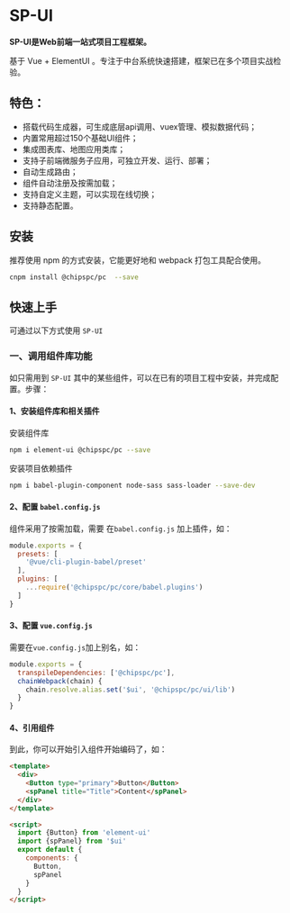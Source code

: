 <!--
 * @Author: your name
 * @Date: 2020-09-24 13:37:02
 * @LastEditTime: 2020-09-24 13:45:49
 * @LastEditors: your name
 * @Description: In User Settings Edit
 * @FilePath: \sp-ui\README.md
-->
# SP-UI


**SP-UI是Web前端一站式项目工程框架。**

基于 Vue + ElementUI 。专注于中台系统快速搭建，框架已在多个项目实战检验。

## 特色：

- 搭载代码生成器，可生成底层api调用、vuex管理、模拟数据代码； 
- 内置常用超过150个基础UI组件；
- 集成图表库、地图应用类库；
- 支持子前端微服务子应用，可独立开发、运行、部署；
- 自动生成路由；
- 组件自动注册及按需加载；
- 支持自定义主题，可以实现在线切换；
- 支持静态配置。


## 安装

推荐使用 npm 的方式安装，它能更好地和 webpack 打包工具配合使用。
```sh 
cnpm install @chipspc/pc  --save
```

## 快速上手

可通过以下方式使用 `SP-UI`

### 一、调用组件库功能

如只需用到 `SP-UI` 其中的某些组件，可以在已有的项目工程中安装，并完成配置。步骤：

#### 1、安装组件库和相关插件

安装组件库
```sh 
npm i element-ui @chipspc/pc --save
```

安装项目依赖插件
```sh 
npm i babel-plugin-component node-sass sass-loader --save-dev
```

#### 2、配置 `babel.config.js`

组件采用了按需加载，需要 在`babel.config.js` 加上插件，如：
```js  
module.exports = {
  presets: [
    '@vue/cli-plugin-babel/preset'
  ],
  plugins: [
    ...require('@chipspc/pc/core/babel.plugins')
  ]
}
```

#### 3、配置 `vue.config.js`

需要在`vue.config.js`加上别名，如：

```js 
module.exports = {
  transpileDependencies: ['@chipspc/pc'],
  chainWebpack(chain) {
    chain.resolve.alias.set('$ui', '@chipspc/pc/ui/lib')
  }
}
```

#### 4、引用组件
到此，你可以开始引入组件开始编码了，如：
```html 
<template>
  <div>
    <Button type="primary">Button</Button>
    <spPanel title="Title">Content</spPanel>
  </div>
</template>

<script>
  import {Button} from 'element-ui'
  import {spPanel} from '$ui'
  export default {
    components: {
      Button,
      spPanel
    }
  }
</script>
```
